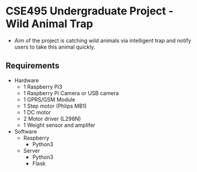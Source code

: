 # CSE495 Undergraduate Project - Wild Animal Trap

* Aim of the project is catching wild animals via intelligent trap and notify users to take this animal quickly.

## Requirements

* Hardware
    * 1 Raspberry Pi3
    * 1 Raspberry Pi Camera or USB camera
    * 1 GPRS/GSM Module
    * 1 Step motor (Phlips MB1)
    * 1 DC motor
    * 2 Motor driver (L298N)
    * 1 Weight sensor and amplifer
* Software
    * Raspberry
        * Python3
    * Server
        * Python3
        * Flask

